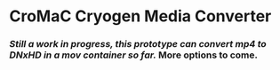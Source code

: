 # CroMaC Cryogen Media Converter

### *Still a work in progress, this prototype can convert mp4 to DNxHD in a mov container so far.* More options to come.